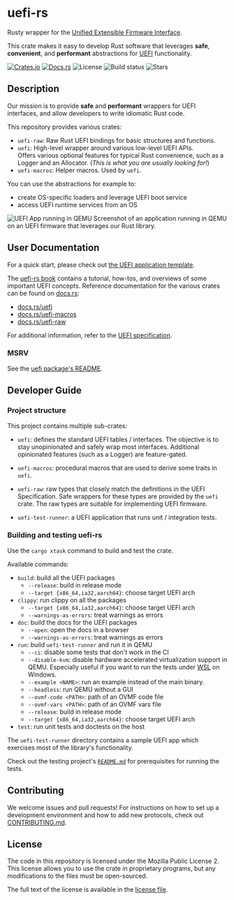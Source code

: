 # uefi-rs

Rusty wrapper for the [Unified Extensible Firmware Interface][UEFI].

This crate makes it easy to develop Rust software that leverages **safe**,
**convenient**, and **performant** abstractions for [UEFI] functionality.

[![Crates.io](https://img.shields.io/crates/v/uefi)](https://crates.io/crates/uefi)
[![Docs.rs](https://docs.rs/uefi/badge.svg)](https://docs.rs/uefi)
![License](https://img.shields.io/github/license/rust-osdev/uefi-rs)
![Build status](https://github.com/rust-osdev/uefi-rs/workflows/Rust/badge.svg)
![Stars](https://img.shields.io/github/stars/rust-osdev/uefi-rs)

## Description

Our mission is to provide **safe** and **performant** wrappers for UEFI
interfaces, and allow developers to write idiomatic Rust code.

This repository provides various crates:

- `uefi-raw`: Raw Rust UEFI bindings for basic structures and functions.
- `uefi`: High-level wrapper around various low-level UEFI APIs. \
  Offers various optional features for typical Rust convenience, such as a
  Logger and an Allocator. (_This is what you are usually looking for!_)
- `uefi-macros`: Helper macros. Used by `uefi`.


You can use the abstractions for example to:

- create OS-specific loaders and leverage UEFI boot service
- access UEFI runtime services from an OS

[UEFI]: https://en.wikipedia.org/wiki/Unified_Extensible_Firmware_Interface

![UEFI App running in QEMU](https://imgur.com/SFPSVuO.png)
Screenshot of an application running in QEMU on an UEFI firmware that leverages
our Rust library.

## User Documentation

<!-- KEEP IN SYNC WITH uefi/README -->

For a quick start, please check out [the UEFI application template](template).

The [uefi-rs book] contains a tutorial, how-tos, and overviews of some important
UEFI concepts. Reference documentation for the various crates can be found on
[docs.rs]:

- [docs.rs/uefi](https://docs.rs/uefi)
- [docs.rs/uefi-macros](https://docs.rs/uefi-macros)
- [docs.rs/uefi-raw](https://docs.rs/uefi-raw)

For additional information, refer to the [UEFI specification][spec].

[spec]: https://uefi.org/specs/UEFI/2.10
[uefi-rs book]: https://rust-osdev.github.io/uefi-rs/HEAD
[docs.rs]: https://docs.rs

### MSRV

See the [uefi package's README](uefi/README.md#MSRV).

## Developer Guide

### Project structure

This project contains multiple sub-crates:

- `uefi`: defines the standard UEFI tables / interfaces.
  The objective is to stay unopinionated and safely wrap most interfaces.
  Additional opinionated features (such as a Logger) are feature-gated.

- `uefi-macros`: procedural macros that are used to derive some traits
  in `uefi`.

- `uefi-raw`: raw types that closely match the definitions in the UEFI
  Specification. Safe wrappers for these types are provided by the `uefi`
  crate. The raw types are suitable for implementing UEFI firmware.

- `uefi-test-runner`: a UEFI application that runs unit / integration tests.

[log]: https://github.com/rust-lang-nursery/log

### Building and testing uefi-rs

Use the `cargo xtask` command to build and test the crate.

Available commands:

- `build`: build all the UEFI packages
  - `--release`: build in release mode
  - `--target {x86_64,ia32,aarch64}`: choose target UEFI arch
- `clippy`: run clippy on all the packages
  - `--target {x86_64,ia32,aarch64}`: choose target UEFI arch
  - `--warnings-as-errors`: treat warnings as errors
- `doc`: build the docs for the UEFI packages
  - `--open`: open the docs in a browser
  - `--warnings-as-errors`: treat warnings as errors
- `run`: build `uefi-test-runner` and run it in QEMU
  - `--ci`: disable some tests that don't work in the CI
  - `--disable-kvm`: disable hardware accelerated virtualization support in
    QEMU.
    Especially useful if you want to run the tests under
    [WSL](https://docs.microsoft.com/en-us/windows/wsl) on Windows.
  - `--example <NAME>`: run an example instead of the main binary.
  - `--headless`: run QEMU without a GUI
  - `--ovmf-code <PATH>`: path of an OVMF code file
  - `--ovmf-vars <PATH>`: path of an OVMF vars file
  - `--release`: build in release mode
  - `--target {x86_64,ia32,aarch64}`: choose target UEFI arch
- `test`: run unit tests and doctests on the host

The `uefi-test-runner` directory contains a sample UEFI app which exercises
most of the library's functionality.

Check out the testing project's [`README.md`](uefi-test-runner/README.md) for
prerequisites for running the tests.

## Contributing

We welcome issues and pull requests! For instructions on how to set up a
development environment and how to add new protocols, check out
[CONTRIBUTING.md](CONTRIBUTING.md).

## License

The code in this repository is licensed under the Mozilla Public License 2.
This license allows you to use the crate in proprietary programs, but any
modifications to the files must be open-sourced.

The full text of the license is available in the [license file](LICENSE).

[UEFI]: https://en.wikipedia.org/wiki/Unified_Extensible_Firmware_Interface
